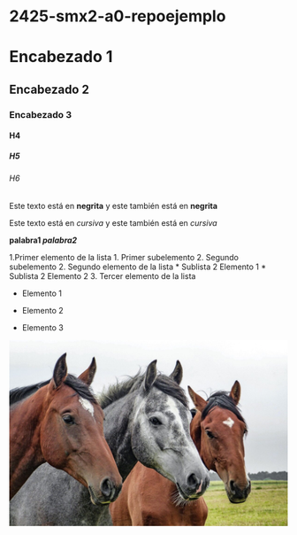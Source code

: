 # 2425-smx2-a0-repoejemplo

# Encabezado 1
## Encabezado 2
### Encabezado 3
#### H4
##### H5
###### H6

Este texto está en **negrita** y este también está en  __negrita__

Este texto está en *cursiva* y este también está en  _cursiva_

**palabra1 _palabra2_**

1.Primer elemento de la lista
	1. Primer subelemento
	2. Segundo subelemento
2. Segundo elemento de la lista
	* Sublista 2 Elemento 1
	* Sublista 2 Elemento 2
3. Tercer elemento de la lista

* Elemento 1
- Elemento 2
+ Elemento 3

![caballos](https://github.com/Danivegamacias/2425-smx2-a0-repoejemplo/blob/main/horses-g4a417ec1c_1920-1200x801.jpg "caballo")
